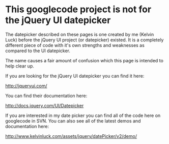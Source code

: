 # This googlecode project is not for the jQuery UI datepicker #

The datepicker described on these pages is one created by me (Kelvin Luck) before the jQuery UI project (or datepicker) existed. It is a completely different piece of code with it's own strengths and weaknesses as compared to the UI datepicker.

The name causes a fair amount of confusion which this page is intended to help clear up.

If you are looking for the jQuery UI datepicker you can find it here:

http://jqueryui.com/

You can find their documentation here:

http://docs.jquery.com/UI/Datepicker

If you are interested in my date picker you can find all of the code here on googlecode in SVN. You can also see all of the latest demos and documentation here:

http://www.kelvinluck.com/assets/jquery/datePicker/v2/demo/